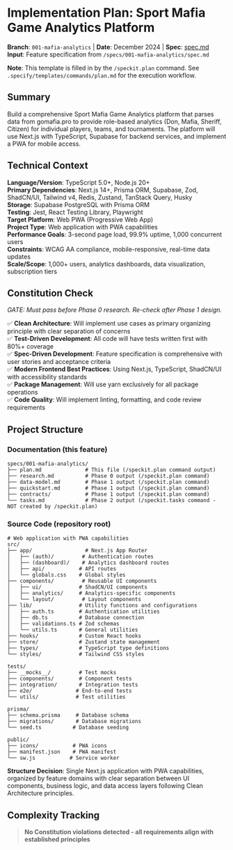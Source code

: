# Implementation Plan: Sport Mafia Game Analytics Platform

**Branch**: `001-mafia-analytics` | **Date**: December 2024 | **Spec**: [spec.md](./spec.md)
**Input**: Feature specification from `/specs/001-mafia-analytics/spec.md`

**Note**: This template is filled in by the `/speckit.plan` command. See `.specify/templates/commands/plan.md` for the execution workflow.

## Summary

Build a comprehensive Sport Mafia Game Analytics platform that parses data from gomafia.pro to provide role-based analytics (Don, Mafia, Sheriff, Citizen) for individual players, teams, and tournaments. The platform will use Next.js with TypeScript, Supabase for backend services, and implement a PWA for mobile access.

## Technical Context

**Language/Version**: TypeScript 5.0+, Node.js 20+  
**Primary Dependencies**: Next.js 14+, Prisma ORM, Supabase, Zod, ShadCN/UI, Tailwind v4, Redis, Zustand, TanStack Query, Husky  
**Storage**: Supabase PostgreSQL with Prisma ORM  
**Testing**: Jest, React Testing Library, Playwright  
**Target Platform**: Web PWA (Progressive Web App)  
**Project Type**: Web application with PWA capabilities  
**Performance Goals**: 3-second page load, 99.9% uptime, 1,000 concurrent users  
**Constraints**: WCAG AA compliance, mobile-responsive, real-time data updates  
**Scale/Scope**: 1,000+ users, analytics dashboards, data visualization, subscription tiers

## Constitution Check

_GATE: Must pass before Phase 0 research. Re-check after Phase 1 design._

✅ **Clean Architecture**: Will implement use cases as primary organizing principle with clear separation of concerns  
✅ **Test-Driven Development**: All code will have tests written first with 80%+ coverage  
✅ **Spec-Driven Development**: Feature specification is comprehensive with user stories and acceptance criteria  
✅ **Modern Frontend Best Practices**: Using Next.js, TypeScript, ShadCN/UI with accessibility standards  
✅ **Package Management**: Will use yarn exclusively for all package operations  
✅ **Code Quality**: Will implement linting, formatting, and code review requirements

## Project Structure

### Documentation (this feature)

```text
specs/001-mafia-analytics/
├── plan.md              # This file (/speckit.plan command output)
├── research.md          # Phase 0 output (/speckit.plan command)
├── data-model.md        # Phase 1 output (/speckit.plan command)
├── quickstart.md        # Phase 1 output (/speckit.plan command)
├── contracts/           # Phase 1 output (/speckit.plan command)
└── tasks.md             # Phase 2 output (/speckit.tasks command - NOT created by /speckit.plan)
```

### Source Code (repository root)

```text
# Web application with PWA capabilities
src/
├── app/                 # Next.js App Router
│   ├── (auth)/         # Authentication routes
│   ├── (dashboard)/    # Analytics dashboard routes
│   ├── api/           # API routes
│   └── globals.css    # Global styles
├── components/         # Reusable UI components
│   ├── ui/            # ShadCN/UI components
│   ├── analytics/     # Analytics-specific components
│   └── layout/         # Layout components
├── lib/               # Utility functions and configurations
│   ├── auth.ts        # Authentication utilities
│   ├── db.ts          # Database connection
│   ├── validations.ts # Zod schemas
│   └── utils.ts       # General utilities
├── hooks/             # Custom React hooks
├── store/             # Zustand state management
├── types/             # TypeScript type definitions
└── styles/            # Tailwind CSS styles

tests/
├── __mocks__/         # Test mocks
├── components/        # Component tests
├── integration/       # Integration tests
├── e2e/              # End-to-end tests
└── utils/            # Test utilities

prisma/
├── schema.prisma     # Database schema
├── migrations/       # Database migrations
└── seed.ts          # Database seeding

public/
├── icons/           # PWA icons
├── manifest.json    # PWA manifest
└── sw.js           # Service worker
```

**Structure Decision**: Single Next.js application with PWA capabilities, organized by feature domains with clear separation between UI components, business logic, and data access layers following Clean Architecture principles.

## Complexity Tracking

> **No Constitution violations detected - all requirements align with established principles**
